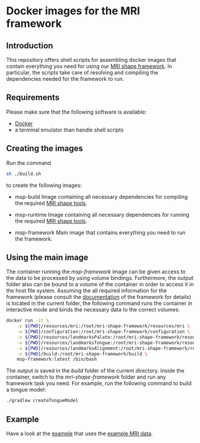 # Docker images for the MRI framework

## Introduction

This repository offers shell scripts for assembling docker images that contain everything you need for using our [MRI shape framework](https://github.com/ahewer/mri-shape-framework).
In particular, the scripts take care of resolving and compiling the dependencies needed for the framework to run.

## Requirements

Please make sure that the following software is available:

- [Docker](https://www.docker.com/)
- a terminal emulator than handle shell scripts

## Creating the images

Run the command

```sh
sh ./build.sh
```

to create the following images:

- msp-build
  Image containing all necessary dependencies for compiling the required [MRI shape tools](https://github.com/ahewer/mri-shape-tools).

- msp-runtime
  Image containing all necessary dependencies for running the required [MRI shape tools](https://github.com/ahewer/mri-shape-tools).

- msp-framework
  Main image that contains everything you need to run the framework.

## Using the main image 

The container running the *msp-framework* image can be given access to the data to be processed by using volume bindings.
Furthermore, the output folder also can be bound to a volume of the container in order to access it in the host file system.
Assuming the all required information for the framework (please consult the [documentation](https://github.com/ahewer/mri-shape-framework) of the framework for details) is located in the current folder, the following command runs the container in interactive mode and binds the necessary data to the correct volumes:

```sh
docker run -it \
	-v ${PWD}/resources/mri:/root/mri-shape-framework/resources/mri \
	-v ${PWD}/configuration:/root/mri-shape-framework/configuration \
	-v ${PWD}/resources/landmarksPalate:/root/mri-shape-framework/resources/landmarksPalate \
	-v ${PWD}/resources/landmarksTongue:/root/mri-shape-framework/resources/landmarksTongue \
	-v ${PWD}/resources/landmarksAlignment:/root/mri-shape-framework/resources/landmarksAlignment \
	-v ${PWD}/build:/root/mri-shape-framework/build \
	msp-framework:latest /bin/bash
```

The output is saved in the *build* folder of the current directory.
Inside the container, switch to the *mri-shape-framework* folder and run any framework task you need.
For example, run the following command to build a tongue model:

```sh
./gradlew createTongueModel
```

## Example

Have a look at the [example](./example) that uses the [example MRI data](https://github.com/m2ci-msp/mri-shape-framework-example-data).
